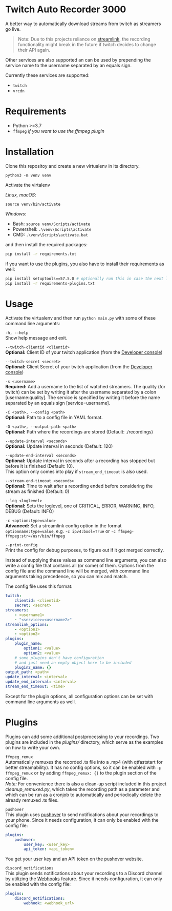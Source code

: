 # Twitch Auto Recorder 3000
A better way to automatically download streams from twitch as streamers go live.

> Note: Due to this projects reliance on [streamlink](https://github.com/streamlink/streamlink), the recording functionality might break in the future if twitch decides to change their API again.

Other services are also supported an can be used by prepending the service name to the username separated by an equals sign.

Currently these services are supported:

- `twitch`
- `vrcdn`

# Requirements

- Python >=3.7
- `ffmpeg` _if you want to use the ffmpeg plugin_

# Installation

Clone this repositoy and create a new virtualenv in its directory.

    python3 -m venv venv

Activate the virtalenv

_Linux, macOS_:

    source venv/bin/activate

_Windows_:

- Bash: `source venv/Scripts/activate`
- Powershell: `.\venv\Scripts\activate`
- CMD: `.\venv\Scripts\activate.bat`

and then install the required packages:

```bash
pip install -r requirements.txt
```

if you want to use the plugins, you also have to install their requirements as well:

```bash
pip install setuptools==57.5.0 # optionally run this in case the next line fails
pip install -r requirements-plugins.txt
```

# Usage

Activate the virtualenv and then run `python main.py` with some of these command line arguments:

`-h, --help`  
Show help message and exit.

`--twitch-clientid <clientid>`  
**Optional:** Client ID of your twitch application (from the [Developer console](https://dev.twitch.tv/console/apps))

`--twitch-secret <secret>`  
**Optional:** Client Secret of your twitch application (from the [Developer console](https://dev.twitch.tv/console/apps))

`-s <username>`  
**Required:** Add a username to the list of watched streamers.
The quality (for twitch) can be set by writing it after the username separated by a colon [username:quality].
The service is specified by writing it before the name separated by an equals sign [service=username].

`-C <path>, --config <path>`  
**Optional:** Path to a config file in YAML format.

`-O <path>, --output-path <path>`  
**Optional:** Path where the recordings are stored (Default: ./recordings)

`--update-interval <seconds>`  
**Optional:** Update interval in seconds (Default: 120)

`--update-end-interval <seconds>`  
**Optional:** Update interval in seconds after a recording has stopped but before it is finished (Default: 10).  
This option only comes into play if `stream_end_timeout` is also used.

`--stream-end-timeout <seconds>`  
**Optional:** Time to wait after a recording ended before considering the stream as finished (Default: 0)

`--log <loglevel>`  
**Optional:** Sets the loglevel, one of CRITICAL, ERROR, WARNING, INFO, DEBUG (Default: INFO)

`-c <option:type=value>`  
**Advanced:** Set a streamlink config option in the format `optionname:type=value`, e.g. `-c ipv4:bool=True` or `-c ffmpeg-ffmpeg:str=/usr/bin/ffmpeg`
  
`--print-config`  
Print the config for debug purposes, to figure out if it got merged correctly.

Instead of supplying these values as command line arguments, you can also write a config file that contains all (or some) of them.
Options from the config file and the command line will be merged, with command line arguments taking precedence, so you can mix and match.

The config file uses this format:

```yaml
twitch:
    clientid: <clientid>
    secret: <secret>
streamers:
    - <username1>
    - "<service>=<username2>"
streamlink_options:
    - <option1>
    - <option2>
plugins:
    plugin_name:
        option1: <value>
        option2: <value>
    # some plugins don't have configuration 
    # and just need an empty object here to be included
    plugin2_name: {} 
output_path: <path>
update_interval: <interval>
update_end_interval: <interval>
stream_end_timeout: <time>
```

Except for the plugin options, all configuration options can be set with command line arguments as well.

# Plugins

Plugins can add some additional postprocessing to your recordings. Two plugins are included in the _plugins/_ directory, which serve as the examples on how to write your own.

`ffmpeg_remux`  
Automatically remuxes the recorded .ts file into a .mp4 (with qtfaststart for better streamability).
It has no config options, so it can be enabled with `-p ffmpeg_remux` or by adding `ffmpeg_remux: {}` to the plugin section of the config file.  
_Note:_ For convenience there is also a clean-up script included in this project _cleanup_remuxed.py_, which takes the recording path as a parameter and which can be run as a cronjob to automatically and periodically delete the already remuxed .ts files.

`pushover`  
This plugin uses [pushover](https://pushover.net) to send notifications about your recordings to your phone.
Since it needs configuration, it can only be enabled with the config file:
```yaml
plugins:
    pushover:
        user_key: <user_key>
        api_token: <api_token>
```
You get your user key and an API token on the pushover website.

`discord_notifications`  
This plugin sends notifications about your recordings to a Discord channel by utilizing the [Webhooks](https://support.discord.com/hc/en-us/articles/228383668-Intro-to-Webhooks) feature.
Since it needs configuration, it can only be enabled with the config file:
```yaml
plugins:
    discord_notifications:
        webhook: <webhook_url>
```
